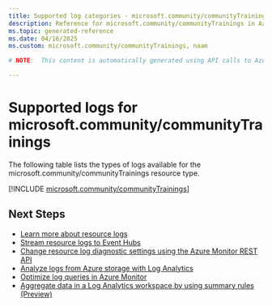 ```yaml
---
title: Supported log categories - microsoft.community/communityTrainings
description: Reference for microsoft.community/communityTrainings in Azure Monitor Logs.
ms.topic: generated-reference
ms.date: 04/16/2025
ms.custom: microsoft.community/communityTrainings, naam

# NOTE:  This content is automatically generated using API calls to Azure. Any edits made on these files will be overwritten in the next run of the script. 

---
```





# Supported logs for microsoft.community/communityTrainings  
The following table lists the types of logs available for the microsoft.community/communityTrainings resource type.
  

  
[!INCLUDE [microsoft.community/communityTrainings](~/reusable-content/ce-skilling/azure/includes/azure-monitor/reference/logs/microsoft-community-communitytrainings-logs-include.md)]  
  

## Next Steps

* [Learn more about resource logs](/azure/azure-monitor/essentials/platform-logs-overview)
* [Stream resource logs to Event Hubs](/azure/azure-monitor/essentials/resource-logs#send-to-azure-event-hubs)
* [Change resource log diagnostic settings using the Azure Monitor REST API](/rest/api/monitor/diagnosticsettings)
* [Analyze logs from Azure storage with Log Analytics](/azure/azure-monitor/essentials/resource-logs#send-to-log-analytics-workspace)
* [Optimize log queries in Azure Monitor](/azure/azure-monitor/logs/query-optimization)
* [Aggregate data in a Log Analytics workspace by using summary rules (Preview)](/azure/azure-monitor/logs/summary-rules)